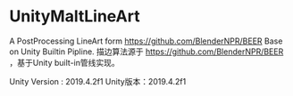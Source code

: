 # UnityMaltLineArt
A PostProcessing LineArt form https://github.com/BlenderNPR/BEER Base on Unity Builtin Pipline.
描边算法源于 https://github.com/BlenderNPR/BEER ，基于Unity built-in管线实现。

Unity Version : 2019.4.2f1
Unity版本：2019.4.2f1
